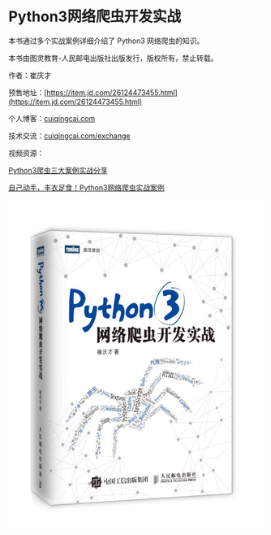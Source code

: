 # Python3网络爬虫开发实战

本书通过多个实战案例详细介绍了 Python3 网络爬虫的知识。

本书由图灵教育-人民邮电出版社出版发行，版权所有，禁止转载。

作者：崔庆才

预售地址：[https://item.jd.com/26124473455.html](https://item.jd.com/26124473455.html)

个人博客：[cuiqingcai.com](https://cuiqingcai.com)

技术交流：[cuiqingcai.com/exchange](https://cuiqingcai.com/exchange)

视频资源：

[Python3爬虫三大案例实战分享](https://edu.hellobi.com/course/156)

[自己动手，丰衣足食！Python3网络爬虫实战案例](https://edu.hellobi.com/course/157)


![](./assets/Python-3网格爬虫开发实战-立体图-857x1100.jpg)

